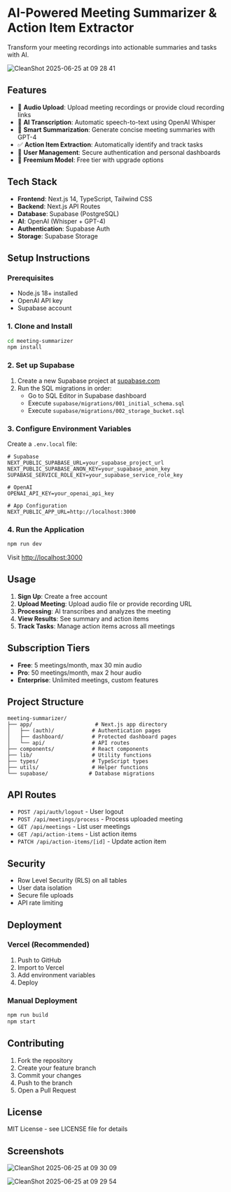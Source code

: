 # AI-Powered Meeting Summarizer & Action Item Extractor

Transform your meeting recordings into actionable summaries and tasks with AI.

![CleanShot 2025-06-25 at 09 28 41](https://github.com/user-attachments/assets/34d6b7ce-4f2e-452d-8154-f4f2eddb3b36)

## Features

- 🎤 **Audio Upload**: Upload meeting recordings or provide cloud recording links
- 🤖 **AI Transcription**: Automatic speech-to-text using OpenAI Whisper
- 📝 **Smart Summarization**: Generate concise meeting summaries with GPT-4
- ✅ **Action Item Extraction**: Automatically identify and track tasks
- 👥 **User Management**: Secure authentication and personal dashboards
- 💎 **Freemium Model**: Free tier with upgrade options

## Tech Stack

- **Frontend**: Next.js 14, TypeScript, Tailwind CSS
- **Backend**: Next.js API Routes
- **Database**: Supabase (PostgreSQL)
- **AI**: OpenAI (Whisper + GPT-4)
- **Authentication**: Supabase Auth
- **Storage**: Supabase Storage

## Setup Instructions

### Prerequisites

- Node.js 18+ installed
- OpenAI API key
- Supabase account

### 1. Clone and Install

```bash
cd meeting-summarizer
npm install
```

### 2. Set up Supabase

1. Create a new Supabase project at [supabase.com](https://supabase.com)
2. Run the SQL migrations in order:
   - Go to SQL Editor in Supabase dashboard
   - Execute `supabase/migrations/001_initial_schema.sql`
   - Execute `supabase/migrations/002_storage_bucket.sql`

### 3. Configure Environment Variables

Create a `.env.local` file:

```env
# Supabase
NEXT_PUBLIC_SUPABASE_URL=your_supabase_project_url
NEXT_PUBLIC_SUPABASE_ANON_KEY=your_supabase_anon_key
SUPABASE_SERVICE_ROLE_KEY=your_supabase_service_role_key

# OpenAI
OPENAI_API_KEY=your_openai_api_key

# App Configuration
NEXT_PUBLIC_APP_URL=http://localhost:3000
```

### 4. Run the Application

```bash
npm run dev
```

Visit [http://localhost:3000](http://localhost:3000)

## Usage

1. **Sign Up**: Create a free account
2. **Upload Meeting**: Upload audio file or provide recording URL
3. **Processing**: AI transcribes and analyzes the meeting
4. **View Results**: See summary and action items
5. **Track Tasks**: Manage action items across all meetings

## Subscription Tiers

- **Free**: 5 meetings/month, max 30 min audio
- **Pro**: 50 meetings/month, max 2 hour audio
- **Enterprise**: Unlimited meetings, custom features

## Project Structure

```
meeting-summarizer/
├── app/                    # Next.js app directory
│   ├── (auth)/            # Authentication pages
│   ├── dashboard/         # Protected dashboard pages
│   └── api/               # API routes
├── components/            # React components
├── lib/                   # Utility functions
├── types/                 # TypeScript types
├── utils/                 # Helper functions
└── supabase/             # Database migrations
```

## API Routes

- `POST /api/auth/logout` - User logout
- `POST /api/meetings/process` - Process uploaded meeting
- `GET /api/meetings` - List user meetings
- `GET /api/action-items` - List action items
- `PATCH /api/action-items/[id]` - Update action item

## Security

- Row Level Security (RLS) on all tables
- User data isolation
- Secure file uploads
- API rate limiting

## Deployment

### Vercel (Recommended)

1. Push to GitHub
2. Import to Vercel
3. Add environment variables
4. Deploy

### Manual Deployment

```bash
npm run build
npm start
```

## Contributing

1. Fork the repository
2. Create your feature branch
3. Commit your changes
4. Push to the branch
5. Open a Pull Request

## License

MIT License - see LICENSE file for details

## Screenshots

![CleanShot 2025-06-25 at 09 30 09](https://github.com/user-attachments/assets/14f2f403-d7c6-4000-8c0b-1c9b5435cfc3)

![CleanShot 2025-06-25 at 09 29 54](https://github.com/user-attachments/assets/22a1b5df-2290-4b6c-953b-378570c45384)

